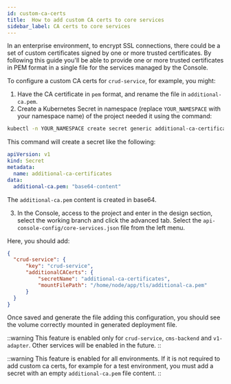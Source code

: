 ```yaml
---
id: custom-ca-certs
title:  How to add custom CA certs to core services
sidebar_label: CA certs to core services
---
```


In an enterprise environment, to encrypt SSL connections, there could be a set of custom certificates signed by one or more trusted certificates.
By following this guide you'll be able to provide one or more trusted certificates in PEM format in a single file for the services managed by the Console.

To configure a custom CA certs for `crud-service`, for example, you might:

1. Have the CA certificate in `pem` format, and rename the file in `additional-ca.pem`.
2. Create a Kubernetes Secret in namespace (replace `YOUR_NAMESPACE` with your namespace name) of the project needed it using the command:

```sh
kubectl -n YOUR_NAMESPACE create secret generic additional-ca-certificates --from-file=additional-ca.pem
```

This command will create a secret like the following:
```yml
apiVersion: v1
kind: Secret
metadata:
  name: additional-ca-certificates
data:
  additional-ca.pem: "base64-content"
```

The `additional-ca.pem` content is created in base64.

3. In the Console, access to the project and enter in the design section, select the working branch and click the advanced tab.
Select the `api-console-config/core-services.json` file from the left menu.

Here, you should add:

```json
{
  "crud-service": {
      "key": "crud-service",
      "additionalCACerts": {
          "secretName": "additional-ca-certificates",
          "mountFilePath": "/home/node/app/tls/additional-ca.pem"
      }
  }
}
```
Once saved and generate the file adding this configuration, you should see the volume correctly mounted in generated deployment file.

::warning
This feature is enabled only for `crud-service`, `cms-backend` and `v1-adapter`. Other services will be enabled in the future.
::

::warning
This feature is enabled for all environments. If it is not required to add custom ca certs, for example for a test environment, you must add a secret with an empty `additional-ca.pem` file content.
::
